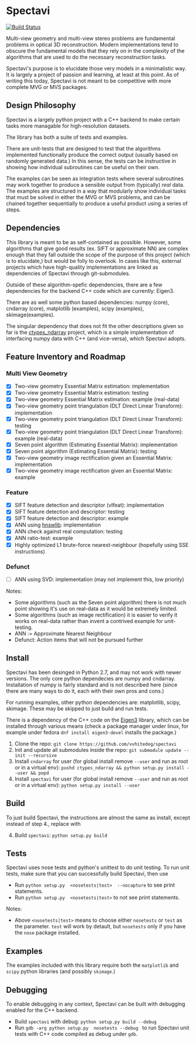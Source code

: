 # Spectavi

[![Build Status](https://travis-ci.org/vvhitedog/spectavi.svg?branch=master)](https://travis-ci.org/vvhitedog/spectavi)

Multi-view geometry and multi-view stereo problems are fundamental problems in
optical 3D reconstruction. Modern implementations tend to obscure the
fundamental models that they rely on in the complexity of the algorithms that
are used to do the necessary reconstruction tasks.

Spectavi's purpose is to elucidate those very models in a minimalistic way.
It is largely a project of passion and learning, at least at this point. As
of writing this today, Spectavi is not meant to be competitive with more
complete MVG or MVS packages.

## Design Philosophy

Spectavi is a largely python project with a C++ backend to make certain tasks
more managable for high-resolution datasets.

The library has both a suite of tests and examples.

There are unit-tests that are designed to test that the algorithms
implemented functionally produce the correct output (usually based
on randomly generated data.) In this sense, the tests can be instructive in
showing how individual subroutines can be useful on their own.

The examples can be seen as integration tests where several subroutines may
work together to produce a sensible output from (typically) *real* data. The
examples are structured in a way that modularly show individual tasks that must
be solved in either the MVG or MVS problems, and can be chained together
sequentially to produce a useful product using a series of steps.

## Dependencies

This library is meant to be as self-contained as possible. However, some
algorithms that give good results (ex. SIFT or approximate NN) are complex
enough that they fall outside the scope of the purpose of this project (which
is to elucidate,) but would be folly to overlook. In cases like this, external
projects which have high-quality implementations are linked as dependencies of
Spectavi through git-submodules. 

Outside of these algorithm-spefic dependencies, there are a few dependencies 
for the backend C++ code which are currently: Eigen3.

There are as well some python based dependencies: numpy (core), cndarray
(core), matplotlib (examples),  scipy (examples), skimage(examples).

The singular dependency that does not fit the other descriptions given so
far is the [ctypes_ndarray](https://github.com/vvhitedog/ctypes_ndarray)
project, which is a simple implementation of interfacing numpy data with C++
(and vice-versa), which Spectavi adopts.

## Feature Inventory and Roadmap

### Multi View Geometry
- [x] Two-view geometry Essential Matrix estimation: implementation
- [x] Two-view geometry Essential Matrix estimation: testing
- [x] Two-view geometry Essential Matrix estimation: example (real-data)
- [x] Two-view geometry point triangulation (DLT Direct Linear Transform): implementation
- [x] Two-view geometry point triangulation (DLT Direct Linear Transform): testing
- [x] Two-view geometry point triangulation (DLT Direct Linear Transform): example (real-data)
- [x] Seven point algorithm (Estimating Essential Matrix): implementation
- [x] Seven point algorithm (Estimating Essential Matrix): testing
- [x] Two-view geometry image rectification given an Essential Matrix: implementation
- [x] Two-view geometry image rectification given an Essential Matrix: example

### Feature
- [x] SIFT feature detection and descriptor (vlfeat): implementation
- [x] SIFT feature detection and descriptor: testing
- [x] SIFT feature detection and descriptor: example
- [x] ANN using [hnswlib](https://github.com/nmslib/hnswlib): implementation
- [x] ANN check against real computation: testing
- [x] ANN ratio-test: example
- [x] Highly optimized L1 brute-force nearest-neighbour (hopefully using SSE instructions)

### Defunct
- [ ] ANN using SVD: implementation (may not implement this, low priority)

Notes:
- Some algorithms (such as the Seven point algorithm) there is not much point showing it's use on real-data as it would be extremely limited.
- Some algorithms (such as image rectification) it is easier to verify it works on real-data rather than invent a contrived example for unit-testing.
- ANN := Approximate Nearest Neighbour
- Defunct: Action items that will not be pursued further

## Install

Spectavi has been desinged in Python 2.7, and may not work with newer versions.
The only core python dependecies are numpy and cndarray. Installation of numpy
is fairly standard and is not described here (since there are many ways to do
it, each with their own pros and cons.) 

For running examples, other python dependencies are: matplotlib, scipy,
skimage. These may be skipped to just build and run tests.

There is a dependency of the C++ code on the
[Eigen3](http://eigen.tuxfamily.org/index.php?title=Main_Page) library, which
can be installed through various means (check a package manager under linux,
for example under fedora `dnf install eigen3-devel` installs the package.)

1. Clone the repo: `git clone https://github.com/vvhitedog/spectavi`
2. Init and update all submodules inside the repo: `git submodule update --init --recursive`
3. Install `cndarray` for user (for global install remove `--user` and run as root or in a virtual env): `pushd ctypes_ndarray && python setup.py install --user && popd` 
4. Install `spectavi` for user (for global install remove `--user` and run as root or in a virtual env): `python setup.py install --user`

## Build

To just build Spectavi, the instructions are almost the same as install, except instead of step 4., replace with 

4. Build `spectavi`: `python setup.py build`


## Tests

Spectavi uses nose tests and python's unittest to do unit testing. To run unit
tests, make sure that you can successfully build Spectavi, then use

* Run `python setup.py  <nosetests|test>  --nocapture` to see print statements.
* Run `python setup.py  <nosetests|test>` to not see print statements.

Notes:
- Above `<nosetests|test>` means to choose either `nosetests` or `test` as the parameter. `test` will work by detault, but `nosetests` only if you  have the `nose` package installed.

## Examples

The examples included with this library require both the `matplotlib` and
`scipy` python libraries (and possibly `skimage`.)


## Debugging

To enable debugging in any context, Spectavi can be built with debugging enabled for the C++ backend.

* Build `spectavi` with debug: `python setup.py build --debug`
* Run `gdb -arg python setup.py  nosetests --debug ` to run Spectavi unit tests with C++ code compiled as debug under `gdb`.


